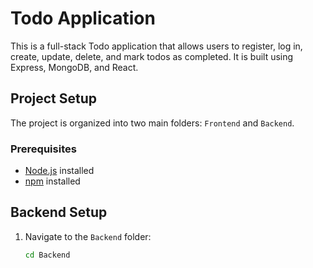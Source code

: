 # Todo Application

This is a full-stack Todo application that allows users to register, log in, create, update, delete, and mark todos as completed. It is built using Express, MongoDB, and React.

## Project Setup

The project is organized into two main folders: `Frontend` and `Backend`.

### Prerequisites
- [Node.js](https://nodejs.org/) installed
- [npm](https://www.npmjs.com/) installed

## Backend Setup

1. Navigate to the `Backend` folder:
   ```bash
   cd Backend
